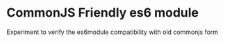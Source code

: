 # CommonJS Friendly es6 module
Experiment to verify the es6module compatibility with old commonjs form
